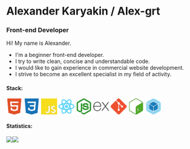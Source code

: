 # Alexander Karyakin / Alex-grt
### Front-end Developer
Hi! My name is Alexander.
* I'm a beginner front-end developer.
* I try to write clean, concise and understandable code.
* I would like to gain experience in commercial website development.
* I strive to become an excellent specialist in my field of activity.

#### Stack:
<p>  
  <img src="https://raw.githubusercontent.com/alex-grt/alex-grt/main/html5-E34F26-05.svg" height="42" alt="HTML5">
  <img src="https://raw.githubusercontent.com/alex-grt/alex-grt/main/css3-1572B6-05.svg" height="42" alt="CSS3">
  <img src="https://raw.githubusercontent.com/alex-grt/alex-grt/main/javascript-F7DF1E-02.svg" height="42" alt="JavaScript">
  <img src="https://raw.githubusercontent.com/alex-grt/alex-grt/main/react-61DAFB-05.svg" height="42" alt="React">
  <img src="https://raw.githubusercontent.com/alex-grt/alex-grt/main/nodedotjs-339933-05.svg" height="42" alt="Node.js">
  <img src="https://raw.githubusercontent.com/alex-grt/alex-grt/main/express-fdfdfd-353535.svg" height="42" alt="Express.js">
  <img src="https://raw.githubusercontent.com/alex-grt/alex-grt/main/git-F05032-05.svg" height="42" alt="Git">
  <img src="https://raw.githubusercontent.com/alex-grt/alex-grt/main/gnubash-4EAA25-02.svg" height="42" alt="GNU Bash">
  <img src="https://raw.githubusercontent.com/alex-grt/alex-grt/main/webpack-8DD5F2-05-177FBF-02.svg" height="42" alt="Webpack">
</p>

#### Statistics:
<div>
  <a href="https://github-readme-stats.vercel.app/api?username=alex-grt&show_icons=true&theme=radical">
    <img src="https://github-readme-stats.vercel.app/api?username=alex-grt&show_icons=true&theme=default" align="left" height="140">
  </a>
  <a href="https://github-readme-stats.vercel.app/api/top-langs/?username=alex-grt&layout=compact">
    <img src="https://github-readme-stats.vercel.app/api/top-langs/?username=alex-grt&layout=compact" align="left" height="140">
  </a>
</div>
